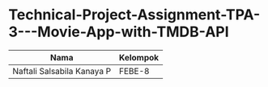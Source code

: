 # Technical-Project-Assignment-TPA-3---Movie-App-with-TMDB-API

|             Nama            |  Kelompok |
|---------------------------  | --------- |
| Naftali Salsabila Kanaya P  |   FEBE-8  |
